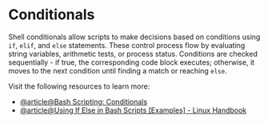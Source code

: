 # Conditionals

Shell conditionals allow scripts to make decisions based on conditions using `if`, `elif`, and `else` statements. These control process flow by evaluating string variables, arithmetic tests, or process status. Conditions are checked sequentially - if true, the corresponding code block executes; otherwise, it moves to the next condition until finding a match or reaching `else`.

Visit the following resources to learn more:

- [@article@Bash Scripting: Conditionals](https://linuxconfig.org/bash-scripting-conditionals)
- [@article@Using If Else in Bash Scripts [Examples] - Linux Handbook](https://linuxhandbook.com/if-else-bash/)